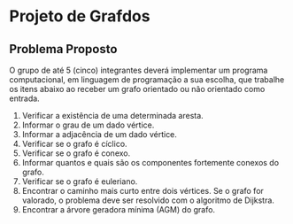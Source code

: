 # Projeto de Grafdos
## Problema Proposto
O grupo de até 5 (cinco) integrantes deverá implementar um programa computacional, em linguagem de programação a sua escolha, que trabalhe os itens abaixo ao receber um grafo orientado ou não orientado como entrada.
<ol>
    <li> Verificar a existência de uma determinada aresta.</li>
    <li> Informar o grau de um dado vértice.</li>
    <li> Informar a adjacência de um dado vértice.</li>
    <li> Verificar se o grafo é cíclico.</li>
    <li> Verificar se o grafo é conexo.</li>
    <li> Informar quantos e quais são os componentes fortemente conexos do grafo.</li>
    <li> Verificar se o grafo é euleriano.</li>
    <li> Encontrar o caminho mais curto entre dois vértices. Se o grafo for valorado, o problema deve ser resolvido com o algoritmo de Dijkstra.</li>
    <li> Encontrar a árvore geradora mínima (AGM) do grafo.</li>
</ol>